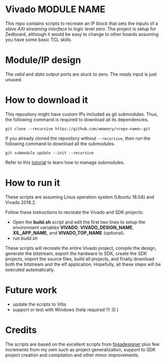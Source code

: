 # Vivado MODULE NAME

This repo contains scripts to recreate an IP block that sets the inputs of a *slave AXI streaming interface* to logic level zero. The project is setup for Zedboard, although it would be easy to change to other boards assuming you have some basic TCL skills.

# Module/IP design

The *valid* and *data* output ports are stuck to zero. The *ready* input is just unused.

# How to download it

This repository might have custom IPs included as git submodules. Thus, the following command is required to download all its dependencies.

```
git clone --recursive https://github.com/amamory/<repo-name>.git
```

If you already cloned the repository without `--recursive`, then run the following command to download all the submodules.

```
git submodule update --init --recursive
```

Refer to this [tutorial](https://www.vogella.com/tutorials/GitSubmodules/article.html) to learn how to manage submodules.

# How to run it

These scripts are assuming Linux operation system (Ubuntu 18.04) and Vivado 2018.2.

Follow these instructions to recreate the Vivado and SDK projects:
 - Open the **build.sh** script and edit the first two lines to setup the environment variables 
**VIVADO**, **VIVADO_DESIGN_NAME**, **XIL_APP_NAME**, and **VIVADO_TOP_NAME** (optional). 
 - run *build.sh*

These scripts will recreate the entire Vivado project, compile the design, generate the bitstream, export the hardware to SDK, create the SDK projects, import the source files, build all projects, and finally download both the bitstream and the elf application. Hopefully, all these steps will be executed automatically.

# Future work

 - update the scripts to Vitis
 - support or test with Windows (help required !!! :D )

# Credits

The scripts are based on the excellent scripts from [fpgadesigner](https://github.com/fpgadeveloper/zedboard-axi-dma) plus few increments from my own such as project generalization, support to SDK project creation and compilation and other minor improvements. 
